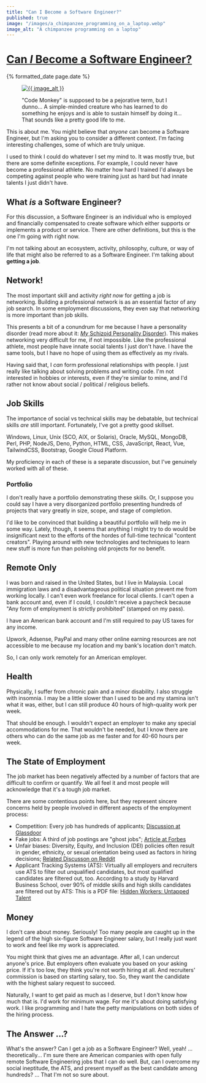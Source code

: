 ```yaml
---
title: "Can I Become a Software Engineer?"
published: true
image: "/images/a_chimpanzee_programming_on_a_laptop.webp"
image_alt: "A chimpanzee programming on a laptop"
---
```


<h1 class="post__title"><a href="{{ page.url }}">Can <em>I</em> Become a Software Engineer?</a></h1>
<div class="post__date">{% formatted_date page.date %}</div>

<figure class="post__image">
    <a href="{{ page.url }}"
    ><img
        src="{{ image }}"
        alt="{{ image_alt }}"
    ></a>
    <figcaption>
        <p>
            "Code Monkey" is supposed to be a pejorative term, but I dunno... A
            simple-minded creature who has learned to do something he enjoys and
            is able to sustain himself by doing it... That sounds like a pretty
            good life to me.
        </p>
    </figcaption>
</figure>

This is about me. You might believe that _anyone_ can become a Software Engineer, but I'm asking you to consider a different context. I'm facing interesting challenges, some of which are truly unique.

I used to think I could do whatever I set my mind to. It was mostly true, but there are some definite exceptions. For example, I could never have become a professional athlete. No matter how hard I trained I'd always be competing against people who were training just as hard but had innate talents I just didn't have.


## What _is_ a Software Engineer?
For this discussion, a Software Engineer is an individual who is employed and financially compensated to create software which either supports or implements a product or service. There are other definitions, but this is the one I'm going with right now.

I'm not talking about an ecosystem, activity, philosophy, culture, or way of life that might also be referred to as a Software Engineer. I'm talking about **getting a job**.


## Network!
The most important skill and activity _right now_ for getting a job is networking. Building a professional network is as an essential factor of any job search. In some employment discussions, they even say that networking is more important than job skills.

This presents a bit of a conundrum for me because I have a personality disorder (read more about it: [_My_ Schizoid Personality Disorder](/2024/12/my-schizoid-personality-disorder)). This makes networking very difficult for me, if not impossible. Like the professional athlete, most people have innate social talents I just don't have. I have the same tools, but I have no hope of using them as effectively as my rivals.

Having said that, I _can_ form professional relationships with people. I just really like talking about solving problems and writing code. I'm not interested in hobbies or interests, even if they're similar to mine, and I'd rather not know about social / political / religious beliefs.


## Job Skills
The importance of social vs technical skills may be debatable, but technical skills _are_ still important. Fortunately, I've got a pretty good skillset.

Windows, Linux, Unix (SCO, AIX, or Solaris), Oracle, MySQL, MongoDB, Perl, PHP, NodeJS, Deno, Python, HTML, CSS, JavaScript, React, Vue, TailwindCSS, Bootstrap, Google Cloud Platform.

My proficiency in each of these is a separate discussion, but I've genuinely worked with all of these.

### Portfolio
I don't really have a portfolio demonstrating these skills. Or, I suppose you could say I have a very disorganized portfolio presenting hundreds of projects that vary greatly in size, scope, and stage of completion.

I'd like to be convinced that building a beautiful portfolio will help me in some way. Lately, though, it seems that anything I might try to do would be insignificant next to the efforts of the hordes of full-time technical "content creators". Playing around with new technologies and techniques to learn new stuff is more fun than polishing old projects for no benefit.


## Remote Only
I was born and raised in the United States, but I live in Malaysia. Local immigration laws and a disadvantageous political situation prevent me from working locally. I can't even work freelance for local clients. I can't open a bank account and, even if I could, I couldn't receive a paycheck because "Any form of employment is strictly prohibited" (stamped on my pass).

I have an American bank account and I'm still required to pay US taxes for any income.

Upwork, Adsense, PayPal and many other online earning resources are not accessible to me because my location and my bank's location don't match.

So, I can only work remotely for an American employer.


## Health
Physically, I suffer from chronic pain and a minor disability. I also struggle with insomnia. I may be a little slower than I used to be and my stamina isn't what it was, either, but I can still produce 40 hours of high-quality work per week.

That should be enough. I wouldn't expect an employer to make any special accommodations for me. That wouldn't be needed, but I know there are others who can do the same job as me faster and for 40-60 hours per week.


## The State of Employment
The job market has been negatively affected by a number of factors that are difficult to confirm or quantify. We all feel it and most people will acknowledge that it's a tough job market.

There are some contentious points here, but they represent sincere concerns held by people involved in different aspects of the employment process:

- Competition: Every job has hundreds of applicants; [Discussion at Glassdoor](https://www.glassdoor.com/Community/job-hunting-in-tech/over-100-applicants-on-almost-every-role-whats-up-with-every-job-posting-having-over-100-applicants-in-just-a-few-hours)
- Fake jobs: A third of job postings are "ghost jobs"; [Article at Forbes](https://www.forbes.com/sites/rachelwells/2024/08/13/36-of-job-adverts-are-fake-how-to-spot-them-in-2024/)
- Unfair biases: Diversity, Equity, and Inclusion (DEI) policies often result in gender, ethnicity, or sexual orientation being used as factors in hiring decisions; [Related Discusson on Reddit](https://www.reddit.com/r/recruitinghell/comments/15et0fb/i_cant_fill_positions_because_of_dei/)
- Applicant Tracking Systems (ATS): Virtually all employers and recruiters use ATS to filter out <em>un</em>qualified candidates, but most qualified candidates are filtered out, too. According to a study by Harvard Business School, over 90% of middle skills and high skills candidates are filtered out by ATS: This is a PDF file: [Hidden Workers: Untapped Talent](https://www.hbs.edu/managing-the-future-of-work/Documents/research/hiddenworkers09032021.pdf)


## Money
I don't care about money. Seriously! Too many people are caught up in the legend of the high six-figure Software Engineer salary, but I really just want to work and feel like my work is appreciated.

You might think that gives me an advantage. After all, I can undercut anyone's price. But employers often evaluate you based on your asking price. If it's too low, they think you're not worth hiring at all. And recruiters' commission is based on starting salary, too. So, they want the candidate with the highest salary request to succeed.

Naturally, I want to get paid as much as I deserve, but I don't know how much that is. I'd work for minimum wage. For me it's about doing satisfying work. I like programming and I hate the petty manipulations on both sides of the hiring process.


## The Answer ...?
What's the answer? Can I get a job as a Software Engineer? Well, yeah! ... theoretically... I'm sure there are American companies with open fully remote Software Engineering jobs that I can do well. But, can I overcome my social ineptitude, the ATS, and present myself as the best candidate among hundreds? ... That I'm not so sure about.